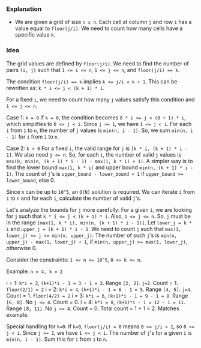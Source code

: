 ### Explanation
- We are given a grid of size `n x n`. Each cell at column `j` and row `i` has a value equal to `floor(j/i)`. We need to count how many cells have a specific value `k`.

### Idea

The grid values are defined by `floor(j/i)`. We need to find the number of pairs `(i, j)` such that `1 <= i <= n`, `1 <= j <= n`, and `floor(j/i) == k`.

The condition `floor(j/i) == k` implies `k <= j/i < k + 1`. This can be rewritten as:
`k * i <= j < (k + 1) * i`.

For a fixed `i`, we need to count how many `j` values satisfy this condition and `1 <= j <= n`.

Case 1: `k = 0`
If `k = 0`, the condition becomes `0 * i <= j < (0 + 1) * i`, which simplifies to `0 <= j < i`. Since `j >= 1`, we have `1 <= j < i`. For each `i` from `1` to `n`, the number of `j` values is `min(n, i - 1)`. So, we sum `min(n, i - 1)` for `i` from `1` to `n`.

Case 2: `k > 0`
For a fixed `i`, the valid range for `j` is `[k * i, (k + 1) * i - 1]`. We also need `j <= n`. So, for each `i`, the number of valid `j` values is `max(0, min(n, (k + 1) * i - 1) - max(1, k * i) + 1)`. A simpler way is to find the lower bound `max(1, k * i)` and upper bound `min(n, (k + 1) * i - 1)`. The count of `j`'s is `upper_bound - lower_bound + 1` if `upper_bound >= lower_bound`, else 0.

Since `n` can be up to `10^5`, an `O(N)` solution is required. We can iterate `i` from `1` to `n` and for each `i`, calculate the number of valid `j`'s.

Let's analyze the bounds for `j` more carefully:
For a given `i`, we are looking for `j` such that `k * i <= j < (k + 1) * i`.
Also, `1 <= j <= n`.
So, `j` must be in the range `[max(1, k * i), min(n, (k + 1) * i - 1)]`.
Let `lower_j = k * i` and `upper_j = (k + 1) * i - 1`.
We need to count `j` such that `max(1, lower_j) <= j <= min(n, upper_j)`.
The number of such `j`'s is `min(n, upper_j) - max(1, lower_j) + 1`, if `min(n, upper_j) >= max(1, lower_j)`, otherwise 0.

Consider the constraints: `1 <= n <= 10^5`, `0 <= k <= n`.

Example: `n = 4, k = 2`

i = 1: `k*i = 2`, `(k+1)*i - 1 = 3 - 1 = 2`. Range `[2, 2]`. `j=2`. Count = 1.
  `floor(2/1) = 2`
i = 2: `k*i = 4`, `(k+1)*i - 1 = 6 - 1 = 5`. Range `[4, 5]`. `j=4`. Count = 1.
  `floor(4/2) = 2`
i = 3: `k*i = 6`, `(k+1)*i - 1 = 9 - 1 = 8`. Range `[6, 8]`. No `j <= 4`. Count = 0.
i = 4: `k*i = 8`, `(k+1)*i - 1 = 12 - 1 = 11`. Range `[8, 11]`. No `j <= 4`. Count = 0.
Total count = 1 + 1 = 2. Matches example.

Special handling for `k=0`:
If `k=0`, `floor(j/i) = 0` means `0 <= j/i < 1`, so `0 <= j < i`. Since `j >= 1`, we have `1 <= j < i`. The number of `j`'s for a given `i` is `min(n, i - 1)`. Sum this for `i` from `1` to `n`.
